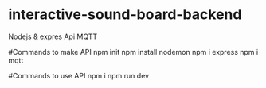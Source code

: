 # interactive-sound-board-backend
Nodejs &amp; expres Api MQTT

#Commands to make API 
npm init 
npm install nodemon 
npm i express 
npm i mqtt 


#Commands to use API
npm i 
npm run dev 
